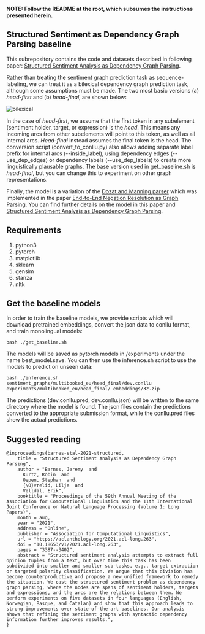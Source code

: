 **NOTE: Follow the README at the root, which subsumes the instructions presented herein.**

## Structured Sentiment as Dependency Graph Parsing baseline

This subrepository contains the code and datasets described in following paper: [Structured Sentiment Analysis as Dependency Graph Parsing](https://aclanthology.org/2021.acl-long.263/).

Rather than treating the sentiment graph prediction task as sequence-labeling, we can treat it as a bilexical dependency graph prediction task, although some assumptions must be made. The two most basic versions (a) *head-first* and (b) *head-final*, are shown below:

![bilexical](../../figures/bilexical.png)

In the case of *head-first*, we assume that the first token in any subelement (sentiment holder, target, or expression) is the *head*. This means any incoming arcs from other subelements will point to this token, as well as all internal arcs. *Head-final* instead assumes the final token is the head. The conversion script (convert_to_conllu.py) also allows adding separate label prefix for internal arcs (--inside_label), using dependency edges (--use_dep_edges) or dependency labels (--use_dep_labels) to create more linguistically plausable graphs. The base version used in get_baseline.sh is *head-final*, but you can change this to experiment on other graph representations.

Finally, the model is a variation of the [Dozat and Manning parser](https://openreview.net/forum?id=Hk95PK9le) which was implemented in the paper [End-to-End Negation Resolution as Graph Parsing](https://aclanthology.org/2020.iwpt-1.3/). You can find further details on the model in this paper and [Structured Sentiment Analysis as Dependency Graph Parsing](https://aclanthology.org/2021.acl-long.263/).

## Requirements

1. python3
2. pytorch
3. matplotlib
4. sklearn
5. gensim
6. stanza
7. nltk

## Get the baseline models

In order to train the baseline models, we provide scripts which will download pretrained embeddings, convert the json data to conllu format, and train monolingual models:

```
bash ./get_baseline.sh
```

The models will be saved as pytorch models in /experiments under the name best_model.save. You can then use the inference.sh script to use the models to predict on unseen data:

```
bash ./inference.sh sentiment_graphs/multibooked_eu/head_final/dev.conllu experiments/multibooked_eu/head_final/ embeddings/32.zip
```

The predictions (dev.conllu.pred, dev.conllu.json) will be written to the same directory where the model is found. The json files contain the predictions converted to the appropriate submission format, while the conllu.pred files show the actual predictions.

## Suggested reading

```
@inproceedings{barnes-etal-2021-structured,
    title = "Structured Sentiment Analysis as Dependency Graph Parsing",
    author = "Barnes, Jeremy  and
      Kurtz, Robin  and
      Oepen, Stephan  and
      {\O}vrelid, Lilja  and
      Velldal, Erik",
    booktitle = "Proceedings of the 59th Annual Meeting of the Association for Computational Linguistics and the 11th International Joint Conference on Natural Language Processing (Volume 1: Long Papers)",
    month = aug,
    year = "2021",
    address = "Online",
    publisher = "Association for Computational Linguistics",
    url = "https://aclanthology.org/2021.acl-long.263",
    doi = "10.18653/v1/2021.acl-long.263",
    pages = "3387--3402",
    abstract = "Structured sentiment analysis attempts to extract full opinion tuples from a text, but over time this task has been subdivided into smaller and smaller sub-tasks, e.g., target extraction or targeted polarity classification. We argue that this division has become counterproductive and propose a new unified framework to remedy the situation. We cast the structured sentiment problem as dependency graph parsing, where the nodes are spans of sentiment holders, targets and expressions, and the arcs are the relations between them. We perform experiments on five datasets in four languages (English, Norwegian, Basque, and Catalan) and show that this approach leads to strong improvements over state-of-the-art baselines. Our analysis shows that refining the sentiment graphs with syntactic dependency information further improves results.",
}
```
